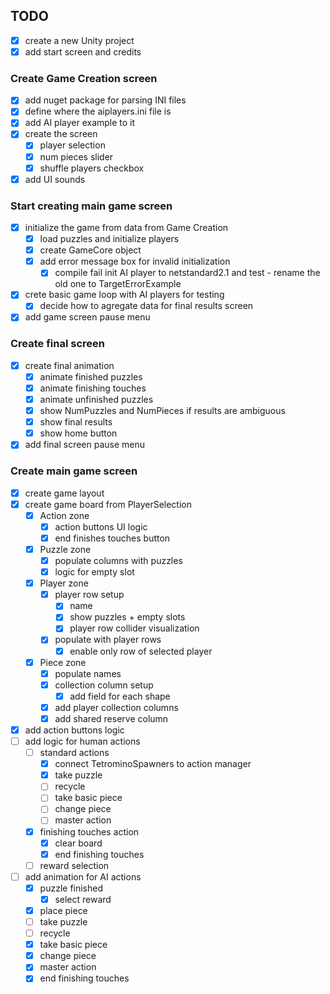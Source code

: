 ## TODO

- [x] create a new Unity project
- [x] add start screen and credits

### Create Game Creation screen

- [x] add nuget package for parsing INI files
- [x] define where the aiplayers.ini file is
- [x] add AI player example to it
- [x] create the screen
  - [x] player selection
  - [x] num pieces slider
  - [x] shuffle players checkbox
- [x] add UI sounds

### Start creating main game screen

- [x] initialize the game from data from Game Creation
  - [x] load puzzles and initialize players
  - [x] create GameCore object
  - [x] add error message box for invalid initialization
    - [x] compile fail init AI player to netstandard2.1 and test - rename the old one to TargetErrorExample
- [x] crete basic game loop with AI players for testing
  - [x] decide how to agregate data for final results screen
- [x] add game screen pause menu

### Create final screen

- [x] create final animation
  - [x] animate finished puzzles
  - [x] animate finishing touches
  - [x] animate unfinished puzzles
  - [x] show NumPuzzles and NumPieces if results are ambiguous
  - [x] show final results
  - [x] show home button
- [x] add final screen pause menu

### Create main game screen

- [x] create game layout
- [x] create game board from PlayerSelection
  - [x] Action zone
    - [x] action buttons UI logic
    - [x] end finishes touches button
  - [x] Puzzle zone
    - [x] populate columns with puzzles
    - [x] logic for empty slot
  - [x] Player zone
    - [x] player row setup
      - [x] name
      - [x] show puzzles + empty slots
      - [x] player row collider visualization
    - [x] populate with player rows
      - [x] enable only row of selected player
  - [x] Piece zone
    - [x] populate names
    - [x] collection column setup
      - [x] add field for each shape
    - [x] add player collection columns
    - [x] add shared reserve column
- [x] add action buttons logic
- [ ] add logic for human actions
  - [ ] standard actions
    - [x] connect TetrominoSpawners to action manager
    - [x] take puzzle
    - [ ] recycle
    - [ ] take basic piece
    - [ ] change piece
    - [ ] master action
  - [x] finishing touches action
    - [x] clear board
    - [x] end finishing touches
  - [ ] reward selection
- [ ] add animation for AI actions
  - [x] puzzle finished
    - [x] select reward
  - [x] place piece
  - [ ] take puzzle
  - [ ] recycle
  - [x] take basic piece
  - [x] change piece
  - [x] master action
  - [x] end finishing touches
